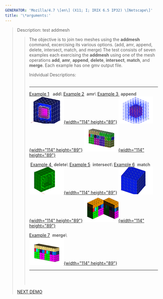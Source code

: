 ```yaml
---
GENERATOR: 'Mozilla/4.7 \[en\] (X11; I; IRIX 6.5 IP32) \[Netscape\]'
title: '\*arguments:'
---
```


> Description: test addmesh
>
> > The objective is to join two meshes using the **addmesh** command,
> > excercising its various options. (add, amr, append, delete,
> > intersect, match, and merge) The test consists of seven examples
> > each exercising the **addmesh** using one of the mesh operations
> > **add**, **amr**, **append**, **delete**, **intersect**, **match**,
> > and **merge**. Each example has one gmv output file.
> >
> > Inidvidual Descriptions:\
> >  
> >
> >   -------------------------------------------------------------------------------------------------------------------------------------------- ------------------------------------------------------------------------------------------------------------------------------------------------- ---------------------------------------------------------------------------------------------------------------------------------------------
> >   [Example 1](demos/addmesh/html/description1_add.html)   **add**\                                                                             [Example 2](demos/addmesh/html/description2_amr.html)  **amr**\                                                                                   [Example 3](description3_append.html)[ ](demos/addmesh/html/description3_append.html) **append**\
> >   [![](demos/addmesh/html/image/addmesh_add/addmesh_out2_tn.gif){width="114" height="89"}](demos/addmesh/html/description1_add.html)           [![](demos/addmesh/html/image/addmesh_amr/addmesh_amr4_tn.gif){width="114" height="89"}](demos/addmesh/html/description2_amr.html)                [![](demos/addmesh/html/image/addmesh_append/addmesh_append3_tn.gif){width="114" height="89"}](demos/addmesh/html/description3_append.html)
> >
> >    [Example 4 ](description4_delete.html) **delete**\                                                                                          [Example 5](demos/addmesh/html/description5_intersect.html)  **intersect**\                                                                       [Example 6](demos/addmesh/html/description6_match.html)  **match**\
> >   [![](demos/addmesh/html/image/addmesh_delete/addmesh_delete_tn.gif){width="114" height="89"}](demos/addmesh/html/description4_delete.html)   [![](demos/addmesh/html/image/addmesh_intersect/addmesh_mesh1_tn.gif){width="114" height="89"}](demos/addmesh/html/description5_intersect.html)   [![](demos/addmesh/html/image/addmesh_match/addmesh_mesh3_tn.gif){width="114" height="89"}](demos/addmesh/html/description6_match.html)
> >
> >   [Example 7](demos/addmesh/html/description7_merge.html)  **merge**\                                                                                                                                                                                                                            
> >   [![](demos/addmesh/html/image/addmesh_merge/addmesh_mesh3_tn.gif){width="114" height="89"}](demos/addmesh/html/description7_merge.html)                                                                                                                                                        
> >   -------------------------------------------------------------------------------------------------------------------------------------------- ------------------------------------------------------------------------------------------------------------------------------------------------- ---------------------------------------------------------------------------------------------------------------------------------------------
> >
> > \
> >  
>
> [NEXT DEMO](demos/createpts/test/html/main_createpts.html)
